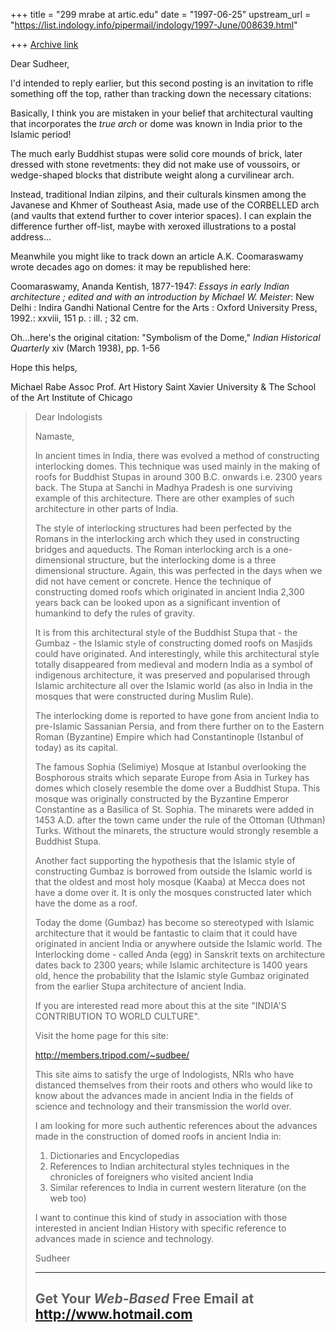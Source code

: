 +++
title = "299 mrabe at artic.edu"
date = "1997-06-25"
upstream_url = "https://list.indology.info/pipermail/indology/1997-June/008639.html"

+++
[Archive link](https://list.indology.info/pipermail/indology/1997-June/008639.html)

Dear Sudheer,

I'd intended to reply earlier, but this second posting is an invitation to
rifle something off the top, rather than tracking down the necessary
citations:

Basically, I think you are mistaken in your belief that architectural
vaulting that incorporates the _true arch_ or dome was known in India prior
to  the Islamic period!

The much early Buddhist stupas were solid core mounds of brick, later
dressed with stone revetments: they did not make use of voussoirs, or
wedge-shaped blocks that distribute weight along a curvilinear arch.

Instead, traditional Indian zilpins, and their culturals kinsmen among the
Javanese and Khmer of Southeast Asia, made use of the CORBELLED arch (and
vaults that extend further to cover interior spaces).  I can explain the
difference further off-list, maybe with xeroxed illustrations to a postal
address...

Meanwhile you might like to track down an article A.K. Coomaraswamy wrote
decades ago on domes:  it may be republished here:

Coomaraswamy, Ananda Kentish, 1877-1947:  _Essays in early Indian
architecture ; edited and with an introduction by  Michael W. Meister_:
New Delhi : Indira Gandhi National Centre for the Arts : Oxford University
Press, 1992.:  xxviii, 151 p. : ill. ; 32 cm.

Oh...here's the original citation:  "Symbolism of the Dome," _Indian
Historical Quarterly_ xiv (March 1938), pp. 1-56

Hope this helps,

Michael Rabe
Assoc Prof. Art History
Saint Xavier University
&
The School of the Art Institute of Chicago

>Dear Indologists
>
>Namaste,
>
>In ancient times in India, there was evolved a method of constructing
>interlocking domes. This technique was used mainly in the making of
>roofs for Buddhist Stupas in around 300 B.C. onwards i.e. 2300 years
>back. The Stupa at Sanchi in Madhya Pradesh is one surviving example of
>this architecture. There are other examples of such  architecture in
>other parts of India.
>
>The style of interlocking structures had been perfected by the Romans in
>the interlocking arch which they used in constructing bridges and
>aqueducts. The Roman interlocking arch is a one-dimensional structure,
>but the interlocking dome is a three dimensional structure. Again, this
>was perfected in the days when we did not have cement or concrete. Hence
>the technique of constructing domed roofs which originated in ancient
>India 2,300 years back can be looked upon as a significant invention of
>humankind to defy the rules of gravity.
>
>It is from this architectural style of the Buddhist Stupa that - the
>Gumbaz - the Islamic style of constructing domed roofs on Masjids could
>have originated. And interestingly, while this architectural style
>totally disappeared from medieval and modern India as a symbol of
>indigenous architecture, it was preserved and popularised through
>Islamic architecture all over the Islamic world (as also in India in the
>mosques that were constructed during Muslim Rule).
>
>The interlocking dome is reported to have gone from ancient India to
> pre-Islamic Sassanian Persia, and from there further on to the Eastern
>Roman (Byzantine) Empire  which had Constantinople (Istanbul of today)
>as its capital.
>
> The famous Sophia (Selimiye) Mosque at Istanbul overlooking the
>Bosphorous straits which separate Europe from Asia in Turkey has domes
>which closely resemble the dome over a Buddhist Stupa. This mosque was
>originally constructed by the Byzantine Emperor Constantine as a
>Basilica of St. Sophia. The minarets were added in 1453 A.D. after the
>town came under the rule of the Ottoman (Uthman) Turks. Without the
>minarets, the structure would strongly resemble a Buddhist Stupa.
>
> Another fact supporting the hypothesis that the Islamic style of
> constructing Gumbaz is borrowed from outside the Islamic world is that
>the oldest and most holy mosque (Kaaba) at Mecca does not have a dome
>over it. It is only the mosques constructed later which have the dome as
>a roof.
>
> Today the dome (Gumbaz) has become so stereotyped with Islamic
>architecture that it would be fantastic to claim that it could have
>originated in ancient India or anywhere outside the Islamic world. The
>Interlocking dome - called Anda (egg) in Sanskrit texts on architecture
>dates back to 2300 years; while Islamic architecture is 1400 years old,
>hence the probability that the Islamic style Gumbaz originated from the
>earlier Stupa architecture of ancient India.
>
>If you are interested read more about this at the site "INDIA'S
>CONTRIBUTION TO WORLD CULTURE".
>
>Visit the home page for this site:
>
>http://members.tripod.com/~sudbee/
>
>This site aims to satisfy the urge of Indologists, NRIs who have
>distanced themselves from their roots and others who would like to know
>about the advances made in ancient India in the fields of science and
>technology and their transmission the world over.
>
>I am looking for more such authentic references about the advances made
>in the construction of domed roofs in ancient India in:
>
>1) Dictionaries and Encyclopedias
>2) References to Indian architectural styles techniques in the
>chronicles of foreigners who visited ancient India
>3) Similar references to India in current western literature (on the web
>too)
>
> I want to continue this kind of study in association with those
>interested in ancient Indian History with specific reference to advances
>made in science and technology.
>
>Sudheer
>
>
>
>---------------------------------------------------------
>Get Your *Web-Based* Free Email at http://www.hotmail.com
>---------------------------------------------------------







